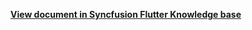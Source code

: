 **[View document in Syncfusion Flutter Knowledge base](https://www.syncfusion.com/kb/11016/how-to-show-a-custom-agenda-view-in-the-flutter-event-calendar-sfcalendar)**

